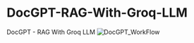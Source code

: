 # DocGPT-RAG-With-Groq-LLM
DocGPT - RAG With Groq LLM
![DocGPT_WorkFlow](https://github.com/NaveenKumar075/DocGPT-RAG-With-Groq-LLM/assets/104119173/547730ea-f3e3-40c0-8a32-1294df34a6de)
